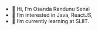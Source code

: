 - 👋 Hi, I’m Osanda Randunu Senal
- 👀 I’m interested in Java, ReactJS, 
- 🌱 I’m currently learning at SLIIT.

<!---
IT20082888/IT20082888 is a ✨ special ✨ repository because its `README.md` (this file) appears on your GitHub profile.
You can click the Preview link to take a look at your changes.
--->
